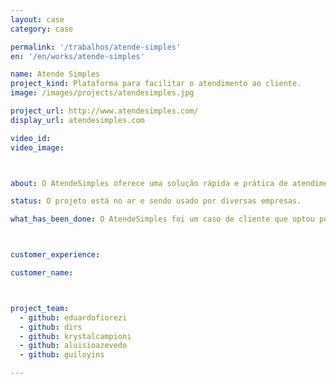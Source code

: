 ```yaml
---
layout: case
category: case

permalink: '/trabalhos/atende-simples'
en: '/en/works/atende-simples'

name: Atende Simples
project_kind: Plataforma para facilitar o atendimento ao cliente.
image: /images/projects/atendesimples.jpg

project_url: http://www.atendesimples.com/
display_url: atendesimples.com

video_id:
video_image:



about: O AtendeSimples oferece uma solução rápida e prática de atendimento ao cliente para pequenas empresas.

status: O projeto está no ar e sendo usado por diversas empresas.

what_has_been_done: O AtendeSimples foi um caso de cliente que optou por ir direto para o "Projeto Continuado". Foi realmente a solução que se adaptou melhor às necessidade desse cliente, o projeto tem tido um ótimo desenvolvimento alavancado pelo talento de nossos profissionais somado à visão empreendedora de nosso cliente.



customer_experience:

customer_name:



project_team:
  - github: eduardofiorezi
  - github: dirs
  - github: krystalcampioni
  - github: aluisioazevedo
  - github: guiloyins

---
```

